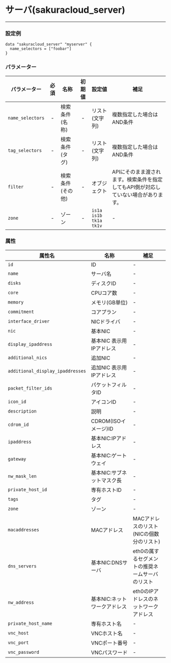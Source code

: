 # サーバ(sakuracloud_server)

---

### 設定例

```hcl
data "sakuracloud_server" "myserver" {
  name_selectors = ["foobar"]
}
```

### パラメーター

|パラメーター|必須  |名称                |初期値     |設定値 |補足                                          |
|----------|:---:|--------------------|:--------:|------|----------------------------------------------|
| `name_selectors`  | -   | 検索条件(名称)      | -        | リスト(文字列)           | 複数指定した場合はAND条件  |
| `tag_selectors`   | -   | 検索条件(タグ)      | -        | リスト(文字列)           | 複数指定した場合はAND条件  |
| `filter`          | -   | 検索条件(その他)    | -        | オブジェクト             | APIにそのまま渡されます。検索条件を指定してもAPI側が対応していない場合があります。 |
| `zone` | - | ゾーン | - | `is1a`<br />`is1b`<br />`tk1a`<br />`tk1v` | - |

### 属性

|属性名                    | 名称                     | 補足                                        |
|-------------------------|-------------------------|--------------------------------------------|
| `id`                    | ID                      | -                                          |
| `name`   | サーバ名           | - |
| `disks`  | ディスクID          | - | 
| `core`   | CPUコア数           | - | 
| `memory` | メモリ(GB単位)       | - | 
| `commitment` | コアプラン       | - | 
| `interface_driver`  | NICドライバ  | - |
| `nic`    | 基本NIC | - |
| `display_ipaddress`    | 基本NIC 表示用IPアドレス | - |
| `additional_nics` | 追加NIC | - |
| `additional_display_ipaddresses` | 追加NIC 表示用IPアドレス | - |
| `packet_filter_ids`| パケットフィルタID | - |
| `icon_id`     | アイコンID         | - |
| `description` | 説明 | - |
| `cdrom_id` | CDROM(ISOイメージ)ID | - |
| `ipaddress`| 基本NIC:IPアドレス | - |
| `gateway`  | 基本NIC:ゲートウェイ | - |
| `nw_mask_len` | 基本NIC:サブネットマスク長 | - |
| `private_host_id` | 専有ホストID | - | 
| `tags` | タグ | - | 
| `zone` | ゾーン | - | 
| `macaddresses`          | MACアドレス               | MACアドレスのリスト(NICの個数分のリスト)        |
| `dns_servers`           | 基本NIC:DNSサーバ        | eth0の属するセグメントの推奨ネームサーバのリスト|
| `nw_address`            | 基本NIC:ネットワークアドレス | eth0のIPアドレスのネットワークアドレス          |
| `private_host_name`     | 専有ホスト名 | -          |
| `vnc_host`     | VNCホスト名 | -          |
| `vnc_port`     | VNCポート番号 | -          |
| `vnc_password`     | VNCパスワード | -          |
